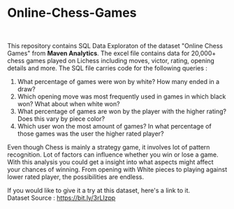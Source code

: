 # Online-Chess-Games

<br>

This repository contains SQL Data Exploraton of the dataset "Online Chess Games" from **Maven Analytics**. The excel file contains data for 20,000+ chess games played on Lichess including moves, victor, rating, opening details and more. The SQL file carries code for the following queries :

1) What percentage of games were won by white? How many ended in a draw?
2) Which opening move was most frequently used in games in which black won? What about when white won?
3) What percentage of games are won by the player with the higher rating? Does this vary by piece color?
4) Which user won the most amount of games? In what percentage of those games was the user the higher rated player?

Even though Chess is mainly a strategy game, it involves lot of pattern recognition. Lot of factors can influence whether you win or lose a game. With this analysis you could get a insight into what aspects might affect your chances of winning. From opening with White pieces to playing against lower rated player, the possibilities are endless. 


If you would like to give it a try at this dataset, here's a link to it.\
Dataset Source : https://bit.ly/3rLIzpp


